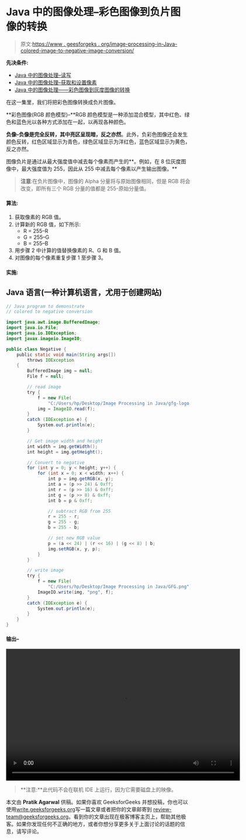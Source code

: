 # Java 中的图像处理–彩色图像到负片图像的转换

> 原文:[https://www . geesforgeks . org/image-processing-in-Java-colored-image-to-negative-image-conversion/](https://www.geeksforgeeks.org/image-processing-in-java-colored-image-to-negative-image-conversion/)

**先决条件:**

*   [Java 中的图像处理–读写](https://www.geeksforgeeks.org/image-processing-in-java-read-and-write/)
*   [Java 中的图像处理–获取和设置像素](https://www.geeksforgeeks.org/image-processing-in-java-get-and-set-pixels/)
*   [Java 中的图像处理——彩色图像到灰度图像的转换](https://www.geeksforgeeks.org/image-processing-in-java-colored-image-to-grayscale-image-conversion/)

在这一集里，我们将把彩色图像转换成负片图像。

**彩色图像(RGB 颜色模型)–**RGB 颜色模型是一种添加混合模型，其中红色、绿色和蓝色光以各种方式添加在一起，以再现各种颜色。

**负像–**负像是**完全反转，其中亮区呈现暗，反之亦然**。此外，负彩色图像还会发生颜色反转，红色区域显示为青色，绿色区域显示为洋红色，蓝色区域显示为黄色，反之亦然。

图像负片是通过从最大强度值中减去每个像素而产生的**。例如，在 8 位灰度图像中，最大强度值为 255，因此从 255 中减去每个像素以产生输出图像。**

> **注意**:在负片图像中，图像的 Alpha 分量将与原始图像相同，但是 RGB 将会改变，即所有三个 RGB 分量的值都是 255-原始分量值。

#### **算法:**

1.  获取像素的 RGB 值。
2.  计算新的 RGB 值，如下所示:
    *   R = 255–R
    *   G = 255–G
    *   B = 255–B
3.  用步骤 2 中计算的值替换像素的 R、G 和 B 值。
4.  对图像的每个像素重复步骤 1 至步骤 3。

#### **实施:**

## Java 语言(一种计算机语言，尤用于创建网站)

```java
// Java program to demonstrate
// colored to negative conversion

import java.awt.image.BufferedImage;
import java.io.File;
import java.io.IOException;
import javax.imageio.ImageIO;

public class Negative {
    public static void main(String args[])
        throws IOException
    {
        BufferedImage img = null;
        File f = null;

        // read image
        try {
            f = new File(
                "C:/Users/hp/Desktop/Image Processing in Java/gfg-logo.png");
            img = ImageIO.read(f);
        }
        catch (IOException e) {
            System.out.println(e);
        }

        // Get image width and height
        int width = img.getWidth();
        int height = img.getHeight();

        // Convert to negative
        for (int y = 0; y < height; y++) {
            for (int x = 0; x < width; x++) {
                int p = img.getRGB(x, y);
                int a = (p >> 24) & 0xff;
                int r = (p >> 16) & 0xff;
                int g = (p >> 8) & 0xff;
                int b = p & 0xff;

                // subtract RGB from 255
                r = 255 - r;
                g = 255 - g;
                b = 255 - b;

                // set new RGB value
                p = (a << 24) | (r << 16) | (g << 8) | b;
                img.setRGB(x, y, p);
            }
        }

        // write image
        try {
            f = new File(
                "C:/Users/hp/Desktop/Image Processing in Java/GFG.png");
            ImageIO.write(img, "png", f);
        }
        catch (IOException e) {
            System.out.println(e);
        }
    }
}
```

#### 输出–

<video class="wp-video-shortcode" id="video-139715-1" width="640" height="360" preload="metadata" controls=""><source type="video/mp4" src="https://media.geeksforgeeks.org/wp-content/uploads/20211109162233/Image-Processing-In-Java---Set-4-1.mp4?_=1">[https://media.geeksforgeeks.org/wp-content/uploads/20211109162233/Image-Processing-In-Java---Set-4-1.mp4](https://media.geeksforgeeks.org/wp-content/uploads/20211109162233/Image-Processing-In-Java---Set-4-1.mp4)</video>

> **注意:**此代码不会在联机 IDE 上运行，因为它需要磁盘上的映像。

本文由 **Pratik Agarwal** 供稿。如果你喜欢 GeeksforGeeks 并想投稿，你也可以使用[write.geeksforgeeks.org](https://write.geeksforgeeks.org)写一篇文章或者把你的文章邮寄到 review-team@geeksforgeeks.org。看到你的文章出现在极客博客主页上，帮助其他极客。如果你发现任何不正确的地方，或者你想分享更多关于上面讨论的话题的信息，请写评论。